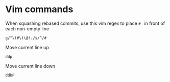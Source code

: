 # Vim commands

When squashing rebased commits, use this vim regex to place `# ` in front of each non-empty line 

```vim
g/^\(#\)\@!./s/^/#
```

Move current line up
```vim
ddp
```

Move current line down
```vim
ddkP
```
